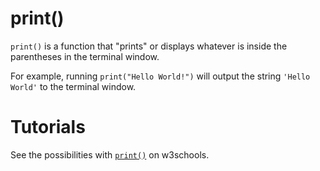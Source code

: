 # print()

`print()` is a function that "prints" or displays whatever is inside the parentheses in the terminal window.

For example, running `print("Hello World!")` will output the string `'Hello World'` to the terminal window.

# Tutorials

See the possibilities with [`print()`](https://www.w3schools.com/python/ref_func_print.asp) on w3schools.